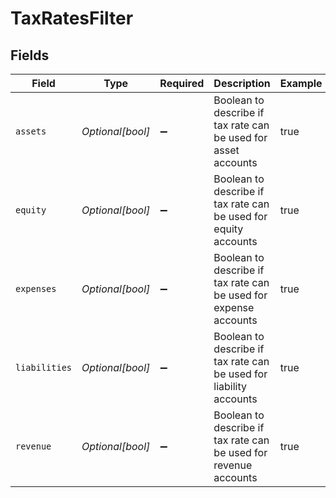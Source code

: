 # TaxRatesFilter


## Fields

| Field                                                              | Type                                                               | Required                                                           | Description                                                        | Example                                                            |
| ------------------------------------------------------------------ | ------------------------------------------------------------------ | ------------------------------------------------------------------ | ------------------------------------------------------------------ | ------------------------------------------------------------------ |
| `assets`                                                           | *Optional[bool]*                                                   | :heavy_minus_sign:                                                 | Boolean to describe if tax rate can be used for asset accounts     | true                                                               |
| `equity`                                                           | *Optional[bool]*                                                   | :heavy_minus_sign:                                                 | Boolean to describe if tax rate can be used for equity accounts    | true                                                               |
| `expenses`                                                         | *Optional[bool]*                                                   | :heavy_minus_sign:                                                 | Boolean to describe if tax rate can be used for expense accounts   | true                                                               |
| `liabilities`                                                      | *Optional[bool]*                                                   | :heavy_minus_sign:                                                 | Boolean to describe if tax rate can be used for liability accounts | true                                                               |
| `revenue`                                                          | *Optional[bool]*                                                   | :heavy_minus_sign:                                                 | Boolean to describe if tax rate can be used for revenue accounts   | true                                                               |